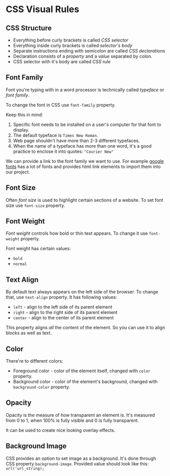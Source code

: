 # CSS Visual Rules

## CSS Structure

* Everything before curly brackets is called _CSS selector_
* Everything inside curly brackets is called _selector's body_
* Separate instructions ending with semicolon are called _CSS declarations_
* Declaration consists of a _property_ and a _value_ separated by colon.
* CSS selector with it's body are called _CSS rule_

## Font Family

Font you're typing with in a word processor is technically called _typeface_ or _font family_.

To change the font in CSS use `font-family` property.

Keep this in mind:

1. Specific font needs to be installed on a user's computer for that font to display.
2. The default typeface is `Times New Roman`.
3. Web page shouldn't have more than 2-3 different typefaces.
4. When the name of a typeface has more than one word, it's a good practice to enclose it into quotes: `"Courier New"`

We can provide a link to the font family we want to use. For example [google fonts](https://fonts.google.com/) has a lot of fonts and provides html link elements to import them into our project.

## Font Size

Often _font size_ is used to highlight certain sections of a website. To set font size use `font-size` property.

## Font Weight

_Font weight_ controls how bold or thin text appears. To change it use `font-weight` property.

Font weight has certain values:

* `bold`
* `normal`

## Text Align

By default text always appears on the left side of the browser. To change that, use `text-align` property. It has following values:

* `left` - align to the left side of its parent element
* `right` - align to the right side of its parent element
* `center` - align to the center of its parent element

This property aligns _all_ the content of the element. So you can use it to align blocks as well as text.

## Color

There're to different colors:

* Foreground color - color of the element itself, changed with `color` property.
* Background color - color of the element's background, changed with `background-color` property.

## Opacity

Opacity is the measure of how transparent an element is. It's measured from 0 to 1, when 100% is fully visible and 0 is fully transparent.

It can be used to create nice looking overlay effects.

## Background Image

CSS provides an option to set image as a background. It's done through CSS property `background-image`. Provided value should look like this: `url('url_string);`
